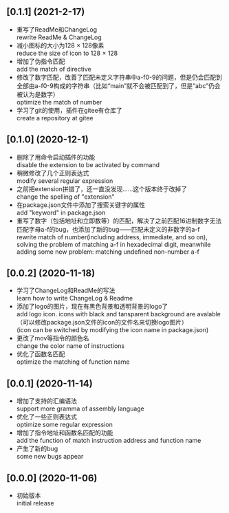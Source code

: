 ## [0.1.1] (2021-2-17)
* 重写了ReadMe和ChangeLog<br/>
rewrite ReadMe & ChangeLog
* 减小图标的大小为128 $\times$ 128像素<br/>
reduce the size of icon to 128 $\times$ 128
* 增加了伪指令匹配<br/>
add the match of directive
* 修改了数字匹配，改善了匹配未定义字符串中a-f0-9的问题，但是仍会匹配到全部由a-f0-9构成的字符串（比如“main”就不会被匹配到了，但是“abc”仍会被认为是数字）<br/>
optimize the match of number
* 学习了git的使用，插件在gitee有仓库了<br/>
create a repository at gitee

## [0.1.0] (2020-12-1)
* 删除了用命令启动插件的功能<br/>
disable the extension to be activated by command
* 稍微修改了几个正则表达式<br/>
modify several regular expression
* 之前把extension拼错了，还一直没发现……这个版本终于改掉了<br/>
change the spelling of "extension"
* 在package.json文件中添加了搜索关键字的属性<br/>
add "keyword" in package.json
* 重写了数字（包括地址和立即数等）的匹配，解决了之前匹配16进制数字无法匹配字母a-f的bug，也添加了新的bug——匹配未定义的非数字的a-f<br/>
rewrite match of number(including address, immediate, and so on), solving the problem of matching a-f in hexadecimal digit, meanwhile adding some new problem: matching undefined non-number a-f

## [0.0.2] (2020-11-18)
* 学习了ChangeLog和ReadMe的写法<br/>
learn how to write ChangeLog & Readme
* 添加了logo的图片，现在有黑色背景和透明背景的logo了<br/>
add logo icon. icons with black and tansparent background are avalable<br/>
（可以修改package.json文件的icon的文件名来切换logo图片）<br/>
(icon can be switched by modifying the icon name in package.json)
* 更改了mov等指令的颜色名<br/>
change the color name of instructions
* 优化了函数名匹配<br/>
optimize the matching of function name

## [0.0.1] (2020-11-14)
* 增加了支持的汇编语法<br/>
support more gramma of assembly language
* 优化了一些正则表达式<br/>
optimize some regular expression
* 增加了指令地址和函数名匹配的功能<br/>
add the function of match instruction address and function name
* 产生了新的bug<br/>
some new bugs appear

## [0.0.0] (2020-11-06)
* 初始版本<br/>
initial release